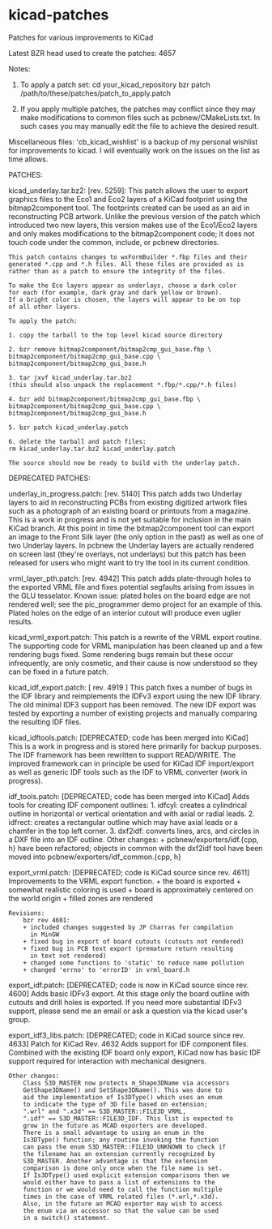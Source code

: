 kicad-patches
=============

Patches for various improvements to KiCad

Latest BZR head used to create the patches: 4657

Notes:

1. To apply a patch set:
    cd your_kicad_repository
    bzr patch /path/to/these/patches/patch_to_apply.patch

2. If you apply multiple patches, the patches may conflict
    since they may make modifications to common files such as
    pcbnew/CMakeLists.txt. In such cases you may manually edit
    the file to achieve the desired result.

Miscellaneous files:
    'cb_kicad_wishlist' is a backup of my personal wishlist for
    improvements to kicad. I will eventually work on the issues
    on the list as time allows.

PATCHES:

kicad_underlay.tar.bz2: [rev. 5259]:
    This patch allows the user to export graphics files to the Eco1 and
    Eco2 layers of a KiCad footprint using the bitmap2component tool.
    The footprints created can be used as an aid in reconstructing PCB
    artwork. Unlike the previous version of the patch which introduced
    two new layers, this version makes use of the Eco1/Eco2 layers and
    only makes modifications to the bitmap2component code; it does not
    touch code under the common, include, or pcbnew directories.

    This patch contains changes to wxFormBuilder *.fbp files and their
    generated *.cpp and *.h files. All these files are provided as is
    rather than as a patch to ensure the integrity of the files.

    To make the Eco layers appear as underlays, choose a dark color
    for each (for example, dark gray and dark yellow or brown).
    If a bright color is chosen, the layers will appear to be on top
    of all other layers.

    To apply the patch:

    1. copy the tarball to the top level kicad source directory
    
    2. bzr remove bitmap2component/bitmap2cmp_gui_base.fbp \
    bitmap2component/bitmap2cmp_gui_base.cpp \
    bitmap2component/bitmap2cmp_gui_base.h

    3. tar jxvf kicad_underlay.tar.bz2
    (this should also unpack the replacement *.fbp/*.cpp/*.h files)

    4. bzr add bitmap2component/bitmap2cmp_gui_base.fbp \
    bitmap2component/bitmap2cmp_gui_base.cpp \
    bitmap2component/bitmap2cmp_gui_base.h

    5. bzr patch kicad_underlay.patch

    6. delete the tarball and patch files:
    rm kicad_underlay.tar.bz2 kicad_underlay.patch

    The source should now be ready to build with the underlay patch.


DEPRECATED PATCHES:

underlay_in_progress.patch: [rev. 5140]
    This patch adds two Underlay layers to aid in reconstructing
    PCBs from existing digitized artwork files such as a photograph
    of an existing board or printouts from a magazine. This is a
    work in progress and is not yet suitable for inclusion in the
    main KiCad branch. At this point in time the bitmap2component
    tool can export an image to the Front Silk layer (the only
    option in the past) as well as one of two Underlay layers.
    In pcbnew the Underlay layers are actually rendered on screen
    last (they're overlays, not underlays) but this patch has been
    released for users who might want to try the tool in its
    current condition.

vrml_layer_pth.patch: [rev. 4942]
    This patch adds plate-through holes to the exported VRML file
    and fixes potential segfaults arising from issues in the
    GLU tesselator. Known issue: plated holes on the board edge
    are not rendered well; see the pic_programmer demo project
    for an example of this. Plated holes on the edge of an
    interior cutout will produce even uglier results.

kicad_vrml_export.patch:
    This patch is a rewrite of the VRML export routine. The
    supporting code for VRML manipulation has been cleaned
    up and a few rendering bugs fixed. Some rendering bugs
    remain but these occur infrequently, are only cosmetic,
    and their cause is now understood so they can be fixed
    in a future patch.

kicad_idf_export.patch: [ rev. 4919 ]
    This patch fixes a number of bugs in the IDF library and
    reimplements the IDFv3 export using the new IDF library.
    The old minimal IDF3 support has been removed. The new
    IDF export was tested by exporting a number of existing
    projects and manually comparing the resulting IDF files.

kicad_idftools.patch: [DEPRECATED; code has been merged into KiCad]
    This is a work in progress and is stored here primarily
    for backup purposes.  The IDF framework has been rewritten
    to support READ/WRITE.  The improved framework can in principle
    be used for KiCad IDF import/export as well as generic IDF
    tools such as the IDF to VRML converter (work in progress).

idf_tools.patch: [DEPRECATED; code has been merged into KiCad]
    Adds tools for creating IDF component outlines:
        1. idfcyl: creates a cylindrical outline in horizontal or
            vertical orientation and with axial or radial leads.
        2. idfrect: creates a rectangular outline which may have
            axial leads or a chamfer in the top left corner.
        3. dxf2idf: converts lines, arcs, and circles in a DXF file
            into an IDF outline.
    Other changes:
        + pcbnew/exporters/idf.{cpp, h} have been refactored; objects
            in common with the dxf2idf tool have been moved into
            pcbnew/exporters/idf_common.{cpp, h}

export_vrml.patch: [DEPRECATED; code is KiCad source since rev. 4611]
    Improvements to the VRML export function.
    + the board is exported
    + somewhat realistic coloring is used
    + board is approximately centered on the world origin
    + filled zones are rendered

    Revisions:
        bzr rev 4601:
        + included changes suggested by JP Charras for compilation
          in MinGW
        + fixed bug in export of board cutouts (cutouts not rendered)
        + fixed bug in PCB text export (premature return resulting
          in text not rendered)
        + changed some functions to 'static' to reduce name pollution
        + changed 'errno' to 'errorID' in vrml_board.h

export_idf.patch: [DEPRECATED; code is now in KiCad source since rev. 4600]
    Adds basic IDFv3 export. At this stage only the board outline
    with cutouts and drill holes is exported. If you need more
    substantial IDFv3 support, please send me an email or
    ask a question via the kicad user's group.

export_idf3_libs.patch: [DEPRECATED; code in KiCad source since rev. 4633]
    Patch for KiCad Rev. 4632
    Adds support for IDF component files. Combined with the existing
    IDF board only export, KiCad now has basic IDF support required for
    interaction with mechanical designers.

    Other changes:
        Class S3D_MASTER now protects m_Shape3DName via accessors
        GetShape3DName() and SetShape3DName(). This was done to
        aid the implementation of Is3DType() which uses an enum
        to indicate the type of 3D file based on extension;
        ".wrl" and ".x3d" == S3D_MASTER::FILE3D_VRML,
        ".idf" == S3D_MASTER::FILE3D_IDF. This list is expected to
        grow in the future as MCAD exporters are developed.
        There is a small advantage to using an enum in the
        Is3DType() function; any routine invoking the function
        can pass the enum S3D_MASTER::FILE3D_UNKNOWN to check if
        the filename has an extension currently recognized by
        S3D_MASTER. Another advantage is that the extension
        comparison is done only once when the file name is set.
        If Is3DType() used explicit extension comparisons then we
        would either have to pass a list of extensions to the
        function or we would need to call the function multiple
        times in the case of VRML related files (*.wrl,*.x3d).
        Also, in the future an MCAD exporter may wish to access
        the enum via an accessor so that the value can be used
        in a switch() statement.
